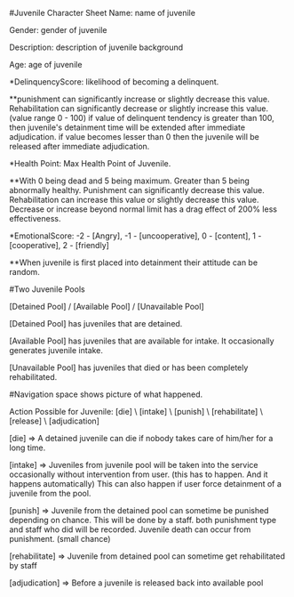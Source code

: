 #Juvenile Character Sheet
Name: name of juvenile

Gender: gender of juvenile

Description: description of juvenile background

Age: age of juvenile

*DelinquencyScore: likelihood of becoming a delinquent.

**punishment can significantly increase or slightly decrease this value. Rehabilitation can significantly decrease or slightly increase this value. (value range 0 - 100) if value of delinquent tendency is greater than 100, then juvenile's detainment time will be extended after immediate adjudication. if value becomes lesser than 0 then the juvenile will be released after immediate adjudication.

*Health Point: Max Health Point of Juvenile.

**With 0 being dead and 5 being maximum. Greater than 5 being abnormally healthy. Punishment can significantly decrease this value. Rehabilitation can increase this value or slightly decrease this value. Decrease or increase beyond normal limit has a drag effect of 200% less effectiveness.

*EmotionalScore: -2 - [Angry], -1 - [uncooperative], 0 - [content], 1 - [cooperative], 2 - [friendly]

**When juvenile is first placed into detainment their attitude can be random.

#Two Juvenile Pools

[Detained Pool] / [Available Pool] / [Unavailable Pool]

[Detained Pool] has juveniles that are detained.

[Available Pool] has juveniles that are available for intake. It occasionally generates juvenile intake.

[Unavailable Pool] has juveniles that died or has been completely rehabilitated.

#Navigation space shows picture of what happened.

Action Possible for Juvenile: [die] \ [intake] \ [punish] \ [rehabilitate] \ [release] \ [adjudication]

[die] => A detained juvenile can die if nobody takes care of him/her for a long time.

[intake] => Juveniles from juvenile pool will be taken into the service occasionally without intervention from user. (this has to happen. And it happens automatically) This can also happen if user force detainment of a juvenile from the pool.

[punish] => Juvenile from the detained pool can sometime be punished depending on chance. This will be done by a staff. both punishment type and staff who did will be recorded. Juvenile death can occur from punishment. (small chance)

[rehabilitate] => Juvenile from detained pool can sometime get rehabilitated by staff

[adjudication] => Before a juvenile is released back into available pool




